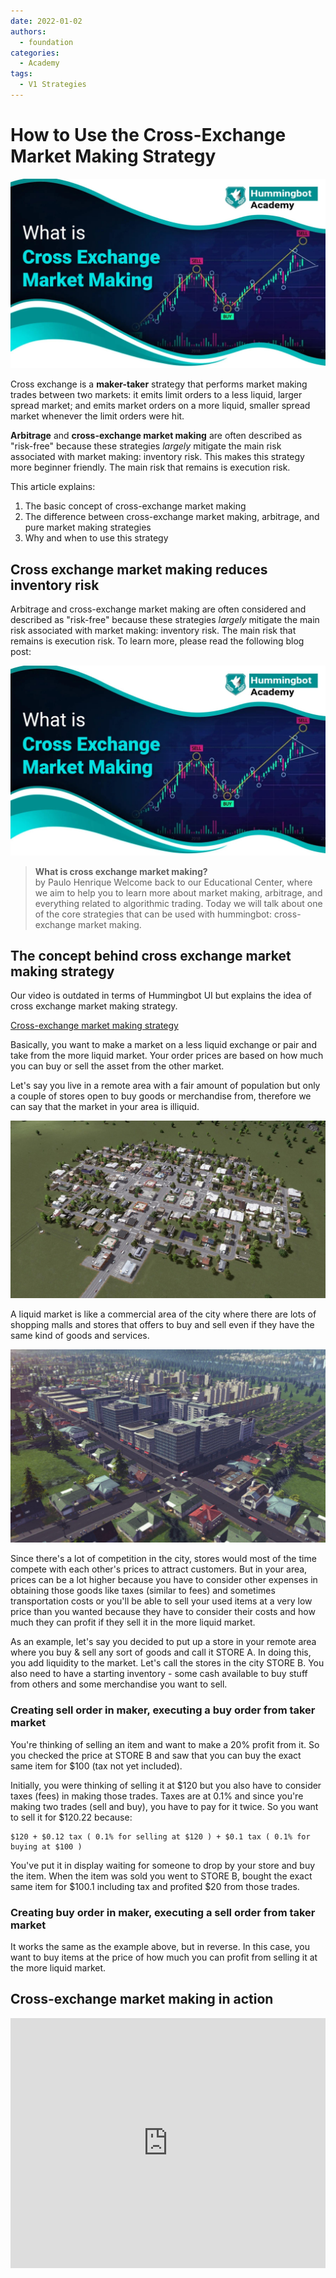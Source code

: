 ```yaml
---
date: 2022-01-02
authors:
  - foundation
categories:
  - Academy
tags:
  - V1 Strategies
---
```


# How to Use the Cross-Exchange Market Making Strategy

![cover](image_2.jpg)

Cross exchange is a **maker-taker** strategy that performs market making trades between two markets: it emits limit orders to a less liquid, larger spread market; and emits market orders on a more liquid, smaller spread market whenever the limit orders were hit.

**Arbitrage** and **cross-exchange market making** are often described as "risk-free" because these strategies *largely* mitigate the main risk associated with market making: inventory risk. This makes this strategy more beginner friendly. The main risk that remains is execution risk.

This article explains:
1. The basic concept of cross-exchange market making
2. The difference between cross-exchange market making, arbitrage, and pure market making strategies
3. Why and when to use this strategy

<!-- more -->

## Cross exchange market making reduces inventory risk

Arbitrage and cross-exchange market making are often considered and described as "risk-free" because these strategies *largely* mitigate the main risk associated with market making: inventory risk. The main risk that remains is execution risk. To learn more, please read the following blog post:

[![What is cross exchange market making?](image_2.jpg)](../2020-09-what-is-cross-exchange-market-making/index.md)
> **What is cross exchange market making?**  
> by Paulo Henrique Welcome back to our Educational Center, where we aim to help you to learn more about market making, arbitrage, and everything related to algorithmic trading. Today we will talk about one of the core strategies that can be used with hummingbot: cross-exchange market making.

## The concept behind cross exchange market making strategy

Our video is outdated in terms of Hummingbot UI but explains the idea of cross exchange market making strategy.

[Cross-exchange market making strategy](https://www.youtube.com/embed/jVIagFbQnmo)

Basically, you want to make a market on a less liquid exchange or pair and take from the more liquid market. Your order prices are based on how much you can buy or sell the asset from the other market.

Let's say you live in a remote area with a fair amount of population but only a couple of stores open to buy goods or merchandise from, therefore we can say that the market in your area is illiquid.

![Illiquid Market](image_5.jpg)

A liquid market is like a commercial area of the city where there are lots of shopping malls and stores that offers to buy and sell even if they have the same kind of goods and services.

![Liquid Market](image_6.jpg)

Since there's a lot of competition in the city, stores would most of the time compete with each other's prices to attract customers. But in your area, prices can be a lot higher because you have to consider other expenses in obtaining those goods like taxes (similar to fees) and sometimes transportation costs or you'll be able to sell your used items at a very low price than you wanted because they have to consider their costs and how much they can profit if they sell it in the more liquid market.

As an example, let's say you decided to put up a store in your remote area where you buy & sell any sort of goods and call it STORE A. In doing this, you add liquidity to the market. Let's call the stores in the city STORE B. You also need to have a starting inventory - some cash available to buy stuff from others and some merchandise you want to sell.

### Creating sell order in maker, executing a buy order from taker market

You're thinking of selling an item and want to make a 20% profit from it. So you checked the price at STORE B and saw that you can buy the exact same item for $100 (tax not yet included).

Initially, you were thinking of selling it at $120 but you also have to consider taxes (fees) in making those trades. Taxes are at 0.1% and since you're making two trades (sell and buy), you have to pay for it twice. So you want to sell it for $120.22 because:

```
$120 + $0.12 tax ( 0.1% for selling at $120 ) + $0.1 tax ( 0.1% for buying at $100 )
```


You've put it in display waiting for someone to drop by your store and buy the item. When the item was sold you went to STORE B, bought the exact same item for $100.1 including tax and profited $20 from those trades.

### Creating buy order in maker, executing a sell order from taker market

It works the same as the example above, but in reverse. In this case, you want to buy items at the price of how much you can profit from selling it at the more liquid market.

## Cross-exchange market making in action

<iframe style="width:100%; min-height:400px;" src="https://www.youtube.com/embed/gwLjSe0t8K8" frameborder="0" allow="accelerometer; autoplay; encrypted-media; gyroscope; picture-in-picture" allowfullscreen></iframe>
